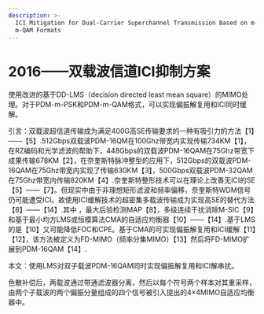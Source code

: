 ```yaml
---
description: >-
  ICI Mitigation for Dual-Carrier Superchannel Transmission Based on m-PSK and
  m-QAM Formats
---
```


# 2016——双载波信道ICI抑制方案

使用改进的基于DD-LMS（decision directed least mean square）的MIMO处理。对于PDM-m-PSK和PDM-m-QAM格式，可以实现偏振解复用和ICI同时缓解。

引言：双载波超信道传输成为满足400G高SE传输要求的一种有吸引力的方法【1】——【5】.512Gbps双载波PDM-16QM在100Ghz带宽内实现传输734KM【1】，在RZ编码和光学滤波的帮助下，448Gbps的双载波PDM-16QAM在75Ghz带宽下成果传输678KM【2】，在奈奎斯特脉冲整型的应用下，512Gbps的双载波PDM-16QAM在75Ghz带宽内实现了传输630KM【3】，500Gbps双载波PDM-32QAM在75Ghz带宽内传输820KM【4】.奈奎斯特整形技术可以在理论上改善无ICI的SE【5】——【7】。但现实中由于非理想矩形滤波和频率偏移，奈奎斯特WDM信号仍可能遭受ICI。故使用ICI缓解技术的超密集多载波传输成为实现高SE的替代方法【8】——【14】.其中 ，最大后验检测MAP【8】，多级连续干扰消除M-SIC【9】和基于最小均方LMS或恒模算法CMA的自适应均衡器【10】——【14】.基于LMS的是【10】又可能降低FOC和CPE。基于CMA的可实现偏振解复用和ICI缓解【11】【12】，该方法被定义为FD-MIMO（频率分集MIMO）【13】然后将FD-MIMO扩展到PDM-16QAM【14】.

本文：使用LMS对双子载波PDM-16QAM同时实现偏振解复用和ICI解串扰。

色散补偿后，两载波通过带通滤波器分离，然后以每个符号两个样本对其重采样，由两个子载波的两个偏振分量组成的四个信号被引入提出的4×4MIMO自适应均衡器中。

